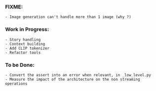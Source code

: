### FIXME:
    - Image generation can't handle more than 1 image (why ?)

### Work in Progress:
    - Story handling
    - Context building
    - Add CLIP tokenizer
    - Refactor tools

### To be Done:
    - Convert the assert into an error when relevant, in _low_level.py
    - Measure the impact of the architecture on the non streaming operations
